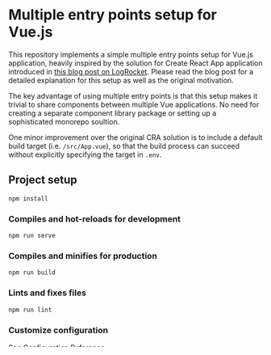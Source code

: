 # Multiple entry points setup for Vue.js

This repository implements a simple multiple entry points setup for Vue.js application, heavily inspired by the solution for Create React App application introduced in [this blog post on LogRocket](https://blog.logrocket.com/multiple-entry-points-in-create-react-app-without-ejecting/). Please read the blog post for a detailed explanation for this setup as well as the original motivation.

The key advantage of using multiple entry points is that this setup makes it trivial to share components between multiple Vue applications. No need for creating a separate component library package or setting up a sophisticated monorepo soultion.

One minor improvement over the original CRA solution is to include a default build target (i.e. `/src/App.vue`), so that the build process can succeed without explicitly specifying the target in `.env`.

## Project setup

```
npm install
```

### Compiles and hot-reloads for development

```
npm run serve
```

### Compiles and minifies for production

```
npm run build
```

### Lints and fixes files

```
npm run lint
```

### Customize configuration

See [Configuration Reference](https://cli.vuejs.org/config/).
